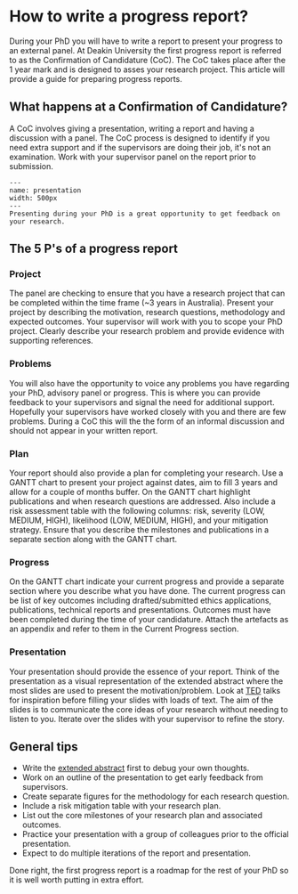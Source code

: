 # How to write a progress report?

During your PhD you will have to write a report to present your progress to an external panel. At Deakin University the first progress report is referred to as the Confirmation of Candidature (CoC). The CoC takes place after the 1 year mark and is designed to asses your research project. This article will provide a guide for preparing progress reports. 

## What happens at a Confirmation of Candidature?

A CoC involves giving a presentation, writing a report and having a discussion with a panel. The CoC process is designed to identify if you need extra support and if the supervisors are doing their job, it's not an examination. Work with your supervisor panel on the report prior to submission. 

```{figure} ./figures/presentation.svg
---
name: presentation
width: 500px
---
Presenting during your PhD is a great opportunity to get feedback on your research.
```

## The 5 P's of a progress report

### Project

The panel are checking to ensure that you have a research project that can be completed within the time frame (~3 years in Australia). Present your project by describing the motivation, research questions, methodology and expected outcomes. Your supervisor will work with you to scope your PhD project. Clearly describe your research problem and provide evidence with supporting references. 

### Problems

You will also have the opportunity to voice any problems you have regarding your PhD, advisory panel or progress. This is where you can provide feedback to your supervisors and signal the need for additional support. Hopefully your supervisors have worked closely with you and there are few problems. During a CoC this will the the form of an informal discussion and should not appear in your written report. 

### Plan

Your report should also provide a plan for completing your research. Use a GANTT chart to present your project against dates, aim to fill 3 years and allow for a couple of months buffer. On the GANTT chart highlight publications and when research questions are addressed. Also include a risk assessment table with the following columns: risk, severity (LOW, MEDIUM, HIGH), likelihood (LOW, MEDIUM, HIGH), and your mitigation strategy. Ensure that you describe the milestones and publications in a separate section along with the GANTT chart.  

### Progress

On the GANTT chart indicate your current progress and provide a separate section where you describe what you have done. The current progress can be list of key outcomes including drafted/submitted ethics applications, publications, technical reports and presentations. Outcomes must have been completed during the time of your candidature. Attach the artefacts as an appendix and refer to them in the Current Progress section. 

### Presentation

Your presentation should provide the essence of your report. Think of the presentation as a visual representation of the extended abstract where the most slides are used to present the motivation/problem. Look at [TED](https://www.youtube.com/user/TEDtalksDirector) talks for inspiration before filling your slides with loads of text. The aim of the slides is to communicate the core ideas of your research without needing to listen to you. Iterate over the slides with your supervisor to refine the story. 

## General tips

* Write the [extended abstract](./how-to-write-an-extended-abstract) first to debug your own thoughts. 
* Work on an outline of the presentation to get early feedback from supervisors.
* Create separate figures for the methodology for each research question.  
* Include a risk mitigation table with your research plan. 
* List out the core milestones of your research plan and associated outcomes. 
* Practice your presentation with a group of colleagues prior to the official presentation. 
* Expect to do multiple iterations of the report and presentation. 

Done right, the first progress report is a roadmap for the rest of your PhD so it is well worth putting in extra effort. 



